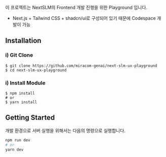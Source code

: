이 프로젝트는 NextSLM의 Frontend 개발 진행을 위한 Playground 입니다.

- Next.js + Tailwind CSS + shadcn/ui로 구성되어 있기 때문에 Codespace 개발이 가능

## Installation

### i) Git Clone

```shell
$ git clone https://github.com/miracom-genai/next-slm-ux-playground
$ cd next-slm-ux-playground
```

### i) Install Module

```shell
$ npm install
# or
$ yarn install
```

## Getting Started

개발 환경으로 서버 실행을 위해서는 다음의 명령으로 실행합니다.

```bash
npm run dev
# or
yarn dev
```

